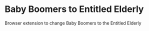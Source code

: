 # Baby Boomers to Entitled Elderly

Browser extension to change Baby Boomers to the Entitled Elderly
